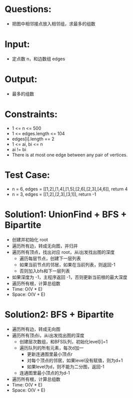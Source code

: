 # Questions: 
 - 把图中相邻接点放入相邻组，求最多的组数

# Input: 
 - 定点数 n，和边数组 edges

# Output:
 - 最多的组数

# Constraints:
 - 1 <= n <= 500
 - 1 <= edges.length <= 104
 - edges[i].length == 2
 - 1 <= ai, bi <= n
 - ai != bi
 - There is at most one edge between any pair of vertices.

# Test Case:
 - n = 6, edges = [[1,2],[1,4],[1,5],[2,6],[2,3],[4,6]], return 4
 - n = 3, edges = [[1,2],[2,3],[3,1]], return -1

# Solution1: UnionFind + BFS + Bipartite 
 - 创建并初始化 root
 - 遍历所有边，转成无向图，并归并
 - 遍历所有顶点，找出对应 root，从i出发找出图的深度
    - 遍历每层节点，创建下一层列表
    - 如果当前节点的邻居，如果在当前列表，则返回-1
    - 否则加入bfs和下一层列表
 - 如果深度为 -1，主程序返回 -1，否则更新当前根的最大深度
 - 遍历所有根，计算总组数
 - Time: O(V * E)
 - Space: O(V + E)
 
# Solution2: BFS + Bipartite 
 - 遍历所有边，转成无向图
 - 遍历所有顶点i，从i出发找出图的深度
    - 创建层次数组，和BFS队列，初始化level[i]=1
    - 遍历队列的所有元素，每次d加一
        - 更新连通图里最小顶点r
        - 对每个顶点的邻居，如果level没有赋值，则为d+1
        - 如果level为d，则不能为二分图，返回-1
    - 连通图里最小顶点的为d-1
 - 遍历所有根，计算总组数
 - Time: O(V * E)
 - Space: O(V + E)  